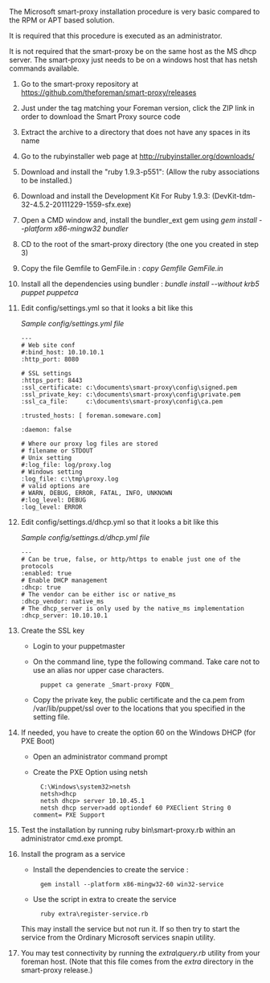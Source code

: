 
The Microsoft smart-proxy installation procedure is very basic compared to the RPM or APT based solution.

It is required that this procedure is executed as an administrator.

It is not required that the smart-proxy be on the same host as the MS dhcp server.  The smart-proxy just needs to be on a windows host that has netsh commands available.

1. Go to the smart-proxy repository at https://github.com/theforeman/smart-proxy/releases
2. Just under the tag matching your Foreman version, click the ZIP link in order to download the Smart Proxy source code
3. Extract the archive to a directory that does not have any spaces in its name
4. Go to the rubyinstaller web page at http://rubyinstaller.org/downloads/
5. Download and install the "ruby 1.9.3-p551": (Allow the ruby associations to be installed.)
6. Download and install the Development Kit For Ruby 1.9.3: (DevKit-tdm-32-4.5.2-20111229-1559-sfx.exe)
7. Open a CMD window and, install the bundler_ext gem using *gem install --platform x86-mingw32 bundler*
8. CD to the root of the smart-proxy directory (the one you created in step 3)
9. Copy the file Gemfile to GemFile.in : *copy Gemfile GemFile.in*
10. Install all the dependencies using bundler : *bundle install --without krb5 puppet puppetca*

11. Edit config/settings.yml so that it looks a bit like this

    _Sample config/settings.yml file_

        ---
        # Web site conf
        #:bind_host: 10.10.10.1
        :http_port: 8080
        
        # SSL settings
        :https_port: 8443
        :ssl_certificate: c:\documents\smart-proxy\config\signed.pem
        :ssl_private_key: c:\documents\smart-proxy\config\private.pem
        :ssl_ca_file:     c:\documents\smart-proxy\config\ca.pem
        
        :trusted_hosts: [ foreman.someware.com]
        
        :daemon: false
        
        # Where our proxy log files are stored
        # filename or STDOUT
        # Unix setting
        #:log_file: log/proxy.log
        # Windows setting
        :log_file: c:\tmp\proxy.log
        # valid options are
        # WARN, DEBUG, ERROR, FATAL, INFO, UNKNOWN
        #:log_level: DEBUG
        :log_level: ERROR

12. Edit config/settings.d/dhcp.yml so that it looks a bit like this

    _Sample config/settings.d/dhcp.yml file_

        ---
        # Can be true, false, or http/https to enable just one of the protocols
        :enabled: true
        # Enable DHCP management
        :dhcp: true
        # The vendor can be either isc or native_ms
        :dhcp_vendor: native_ms
        # The dhcp_server is only used by the native_ms implementation
        :dhcp_server: 10.10.10.1

13. Create the SSL key

    - Login to your puppetmaster

    - On the command line, type the following command. Take care not to use an alias nor upper case characters.

            puppet ca generate _Smart-proxy FQDN_

    - Copy the private key, the public certificate and the ca.pem from /var/lib/puppet/ssl over to the locations that you specified in the setting file.

14. If needed, you have to create the option 60 on the Windows DHCP (for PXE Boot)

    - Open an administrator command prompt
    - Create the PXE Option using netsh

            C:\Windows\system32>netsh
            netsh>dhcp
            netsh dhcp> server 10.10.45.1
            netsh dhcp server>add optiondef 60 PXEClient String 0 comment= PXE Support

15. Test the installation by running ruby bin\smart-proxy.rb within an administrator cmd.exe prompt.
16. Install the program as a service

    - Install the dependencies to create the service :

            gem install --platform x86-mingw32-60 win32-service

    - Use the script in extra to create the service

            ruby extra\register-service.rb

    This may install the service but not run it. If so then try to start the service from the Ordinary Microsoft services snapin utility.

17. You may test connectivity by running the *extra\query.rb* utility from your foreman host. (Note that this file comes from the _extra_ directory in the smart-proxy release.)
